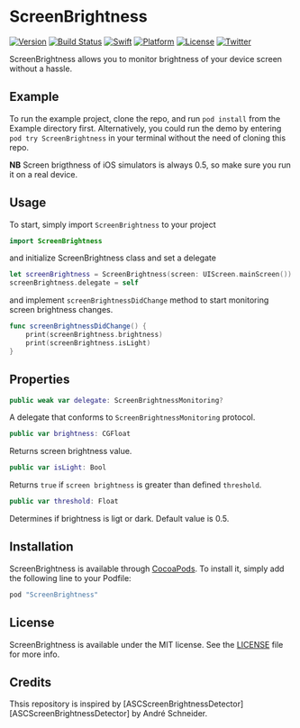 # ScreenBrightness

[![Version](https://img.shields.io/cocoapods/v/ScreenBrightness.svg)](http://cocoapods.org/pods/ScreenBrightness)
[![Build Status](https://travis-ci.org/michalkonturek/ScreenBrightness.svg?branch=master)](https://travis-ci.org/michalkonturek/ScreenBrightness)
[![Swift](https://img.shields.io/badge/%20compatible-swift%202.2-orange.svg)](http://swift.org)
[![Platform](https://img.shields.io/cocoapods/p/ScreenBrightness.svg)](http://cocoapods.org/pods/ScreenBrightness)
[![License](https://img.shields.io/cocoapods/l/ScreenBrightness.svg)](http://cocoapods.org/pods/ScreenBrightness)
[![Twitter](https://img.shields.io/badge/contact-@MichalKonturek-blue.svg)](http://twitter.com/michalkonturek)


ScreenBrightness allows you to monitor brightness of your device screen without a hassle.


## Example

To run the example project, clone the repo, and run `pod install` from the Example directory first.
Alternatively, you could run the demo by entering `pod try ScreenBrightness` in your terminal 
without the need of cloning this repo.

**NB** Screen brigthness of iOS simulators is always 0.5, so make sure you run it on a real device.


## Usage

To start, simply import `ScreenBrightness` to your project

```swift
import ScreenBrightness
```

and initialize ScreenBrightness class and set a delegate

```swift
let screenBrightness = ScreenBrightness(screen: UIScreen.mainScreen())
screenBrightness.delegate = self
```

and implement `screenBrightnessDidChange` method to start monitoring screen brightness changes. 


```swift
func screenBrightnessDidChange() {
    print(screenBrightness.brightness)
    print(screenBrightness.isLight)
}
```


## Properties

```swift
public weak var delegate: ScreenBrightnessMonitoring?
```
A delegate that conforms to `ScreenBrightnessMonitoring` protocol.

```swift
public var brightness: CGFloat
```
Returns screen brightness value.

```swift
public var isLight: Bool
```
Returns `true` if `screen brightness` is greater than defined `threshold`.

```swift
public var threshold: Float
```
Determines if brightness is ligt or dark. Default value is 0.5.


## Installation

ScreenBrightness is available through [CocoaPods](http://cocoapods.org). To install
it, simply add the following line to your Podfile:

```ruby
pod "ScreenBrightness"
```


## License

ScreenBrightness is available under the MIT license. See the [LICENSE][LICENSE] file for more info.

[LICENSE]:https://github.com/michalkonturek/ScreenBrightness/blob/master/LICENSE


## Credits

Thsis repository is inspired by [ASCScreenBrightnessDetector][ASCScreenBrightnessDetector] 
by André Schneider. 

[DETECTOR]:https://github.com/schneiderandre/ASCScreenBrightnessDetector
